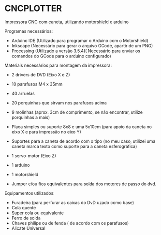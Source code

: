 # CNCPLOTTER
Impressora CNC com caneta, utilizando motorshield e arduino

Programas necessários:
- Arduino IDE (Utilizado para programar o Arduino com o Motorshield)
- Inkscape (Necessário para gerar o arquivo GCode, apartir de um PNG)
- Processing (Utilizado a versão 3.5.4)( Necessário para enviar os comandos do GCode para o arduino configurado)

Materiais necessários para montagem da impressora:

- 2 drivers de DVD (Eixo X e Z)
- 10 parafusos M4 x 35mm
- 40 arruelas
- 20 porquinhas que sirvam nos parafusos acima

- 9 molinhas (aprox. 3cm de comprimento, se não encontrar, utilize porquinhas a mais)
- Placa simples ou suporte 8x8 e uma 5x10cm (para apoio da caneta no eixo X e para impressão no eixo Y)

- Suportes para a caneta de acordo com o tipo (no meu caso, utilizei uma caneta marca texto como suporte para a caneta esferográfica)

- 1 servo-motor (Eixo Z)
- 1 arduino
- 1 motorshield
- Jumper e/ou fios equivalentes para solda dos motores de passo do dvd.

Equipamentos utilizados:

- Furadeira (para perfurar as caixas do DvD uzado como base)
- Cola quente
- Super cola ou equivalente
- Ferro de solda 
- Chaves  philips ou de fenda ( de acordo com os parafusos)
- Alicate Universal



